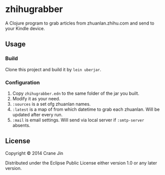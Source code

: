 # zhihugrabber

A Clojure program to grab articles from zhuanlan.zhihu.com and send to your Kindle device.

## Usage

### Build
Clone this project and build it by `lein uberjar`.

### Configuration
1. Copy `zhihugrabber.edn` to the same folder of the jar you built.
2. Modify it as your need.
  1. `:sources` is a set ofg zhuanlan names.
  2. `:latest` is a map of from which datetime to grab each zhuanlan. Will be updated after every run.
  3. `:mail` is email settings. Will send via local server if `:smtp-server` absents.

## License

Copyright © 2014 Crane Jin

Distributed under the Eclipse Public License either version 1.0 or any later version.

